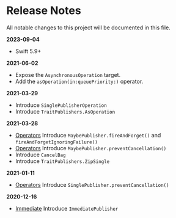 Release Notes
=============

All notable changes to this project will be documented in this file.

**2023-09-04**

- Swift 5.9+

**2021-06-02**

- Expose the `AsynchronousOperation` target.
- Add the `asOperation(in:queuePriority:)` operator.

**2021-03-29**

- Introduce `SinglePublisherOperation`
- Introduce `TraitPublishers.AsOperation`

**2021-03-28**

- [Operators](Documentation/Operators.md) Introduce `MaybePublisher.fireAndForget()` and `fireAndForgetIgnoringFailure()`
- [Operators](Documentation/Operators.md) Introduce `MaybePublisher.preventCancellation()`
- Introduce `CancelBag`
- Introduce `TraitPublishers.ZipSingle`

**2021-01-11**

- [Operators](Documentation/Operators.md) Introduce `SinglePublisher.preventCancellation()`

**2020-12-16**

- [Immediate](Documentation/ImmediatePublisher.md) Introduce `ImmediatePublisher`
